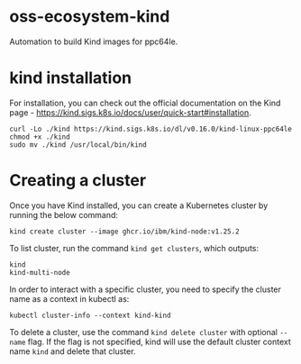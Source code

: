 # oss-ecosystem-kind
Automation to build Kind images for ppc64le.

# kind installation
For installation, you can check out the official documentation on the Kind page - https://kind.sigs.k8s.io/docs/user/quick-start#installation. 
```
curl -Lo ./kind https://kind.sigs.k8s.io/dl/v0.16.0/kind-linux-ppc64le
chmod +x ./kind
sudo mv ./kind /usr/local/bin/kind
```

# Creating a cluster
Once you have Kind installed, you can create a Kubernetes cluster by running the below command:

``` 
kind create cluster --image ghcr.io/ibm/kind-node:v1.25.2
```

To list cluster, run the command ```kind get clusters```, which outputs:

```
kind
kind-multi-node
```

In order to interact with a specific cluster, you need to specify the cluster name as a context in kubectl as:
``` 
kubectl cluster-info --context kind-kind
```

To delete a cluster, use the command ```kind delete cluster``` with optional ```--name``` flag. If the flag is not specified, kind will use the default cluster context name ```kind``` and delete that cluster.
